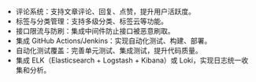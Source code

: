 - 评论系统：支持文章评论、回复、点赞，提升用户活跃度。
- 标签与分类管理：支持多级分类、标签云等功能。
- 接口限流与防刷：集成中间件防止接口被恶意刷取。
- 集成 GitHub Actions/Jenkins：实现自动化测试、构建、部署。
- 自动化测试覆盖：完善单元测试、集成测试，提升代码质量。
- 集成 ELK（Elasticsearch + Logstash + Kibana）或 Loki，实现日志统一收集和分析。